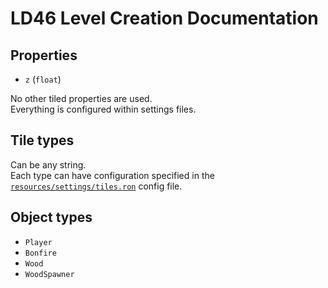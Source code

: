 # LD46 Level Creation Documentation
## Properties
- `z` (`float`)

No other tiled properties are used.  
Everything is configured within settings files.

## Tile types
Can be any string.  
Each type can have configuration specified in the  
[`resources/settings/tiles.ron`] config file.

## Object types
- `Player`
- `Bonfire`
- `Wood`
- `WoodSpawner`

[`resources/settings/tiles.ron`]: https://github.com/Noah2610/LD46/blob/master/resources/settings/tiles.ron

